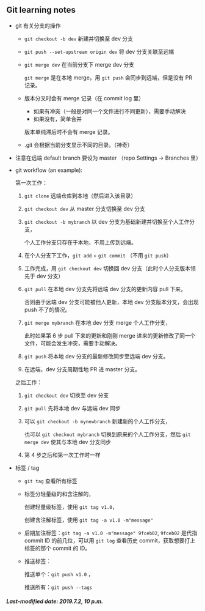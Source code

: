 ## Git learning notes

+ git 有关分支的操作

  + `git checkout -b dev` 新建并切换至 dev 分支

  + `git push --set-upstream origin dev` 将 dev 分支关联至远端

  + `git merge dev` 在当前分支下 merge dev 分支

    `git merge` 是在本地 merge，用 `git push` 会同步到远端，但是没有 PR 记录。

  + 版本分叉时会有 merge 记录（在 commit log 里）

    + 如果有冲突（一般是对同一个文件进行不同更新），需要手动解决
    + 如果没有，简单合并

    版本单纯滞后时不会有 merge 记录。

  + .git 会根据当前分支显示不同的目录。（神奇）

+ 注意在远端 default branch 要设为 master （repo Settings -> Branches 里）

+ git workflow (an example):

  第一次工作：

  1. `git clone` 远端仓库到本地（然后进入该目录）

  2. `git checkout dev` 从 master 分支切换至 dev 分支

  3. `git checkout -b mybranch` 以 dev 分支为基础新建并切换至个人工作分支，

     个人工作分支只存在于本地，不用上传到远端。

  4. 在个人分支下工作，`git add` + `git commit` （不用 `git push`）

  5. 工作完成，用 `git checkout dev` 切换回 dev 分支（此时个人分支版本领先于 dev 分支）

  6. `git pull` 在本地 dev 分支先将远端 dev 分支的更新内容 pull 下来，

     否则由于远端 dev 分支可能被他人更新，本地 dev 分支版本分叉，会出现 push 不了的情况。

  7. `git merge mybranch` 在本地 dev 分支 merge 个人工作分支，

     此时如果第 6 步 pull 下来的更新和刚刚 merge 进来的更新修改了同一个文件，可能会发生冲突，需要手动解决。

  8. `git push` 将本地 dev 分支的最新修改同步至远端 dev 分支。

  9. 在远端，dev 分支周期性地 PR 进 master 分支。

  之后工作：

  1. `git checkout dev` 切换至 dev 分支

  2. `git pull` 先将本地 dev 与远端 dev 同步

  3. 可以 `git checkout -b mynewbranch` 新建新的个人工作分支，

     也可以 `git checkout mybranch` 切换到原来的个人工作分支，然后 `git merge dev` 使其与本地 dev 分支同步

  4. 第 4 步之后和第一次工作时一样

+ 标签 / tag

  + `git tag` 查看所有标签

  + 标签分轻量级的和含注解的，

    创建轻量级标签，使用 `git tag v1.0`，

    创建含注解标签，使用 `git tag -a v1.0 -m"message"`

  + 后期加注标签：`git tag -a v1.0 -m"message" 9fceb02`, `9fceb02` 是代指 commit ID 的前几位，可以用 `git log` 查看历史 commit，获取想要打上标签的那个 commit 的 ID。

  + 推送标签：

    推送单个：`git push v1.0` ，

    推送所有：`git push --tags `

##### Last-modified date: 2019.7.2, 10 p.m.

